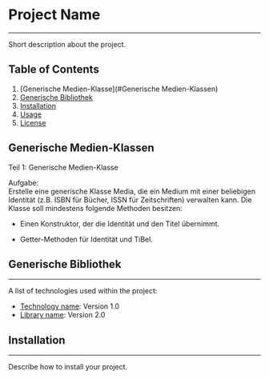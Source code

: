 # Project Name

***

Short description about the project.

## Table of Contents

1. [Generische Medien-Klasse](#Generische Medien-Klassen)
2. [Generische Bibliothek](#teil_2)
3. [Installation](#installation)
4. [Usage](#usage)
5. [License](#license)

## Generische Medien-Klassen

Teil 1: Generische Medien-Klasse

Aufgabe:<br>
Erstelle eine generische Klasse Media<T>, die ein Medium mit einer beliebigen Identität (z.B. ISBN für Bücher, ISSN für
Zeitschriften) verwalten kann. Die Klasse soll mindestens folgende Methoden besitzen:

* Einen Konstruktor, der die Identität und den Titel übernimmt.

* Getter-Methoden für Identität und TiBel.

## Generische Bibliothek

***

A list of technologies used within the project:

* [Technology name](https://example.com): Version 1.0
* [Library name](https://example.com): Version 2.0

## Installation

***

Describe how to install your project.

